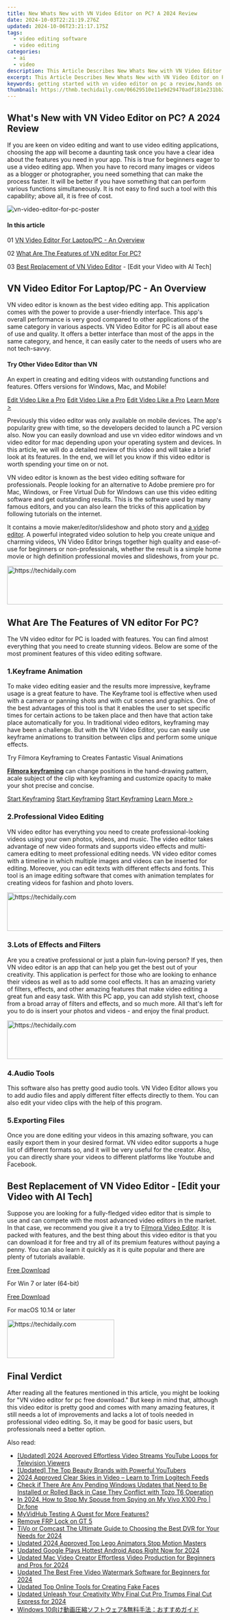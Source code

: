 ```yaml
---
title: New Whats New with VN Video Editor on PC? A 2024 Review
date: 2024-10-03T22:21:19.276Z
updated: 2024-10-06T23:21:17.175Z
tags: 
  - video editing software
  - video editing
categories: 
  - ai
  - video
description: This Article Describes New Whats New with VN Video Editor on PC? A 2024 Review
excerpt: This Article Describes New Whats New with VN Video Editor on PC? A 2024 Review
keywords: getting started with vn video editor on pc a review,hands on with avs video editor a 2023 review,whats new with vn video editor on pc a 2024 review,hands on with avs video editor a detailed review,unleashing creativity with vn video editor on pc a review,pc video editing with vn a short review,avs video editor review update whats new
thumbnail: https://thmb.techidaily.com/06629510e11e9d29470adf181e231bb23d34ab4b20d9291b76fb465837bc25f3.jpg
---
```


## What's New with VN Video Editor on PC? A 2024 Review

If you are keen on video editing and want to use video editing applications, choosing the app will become a daunting task once you have a clear idea about the features you need in your app. This is true for beginners eager to use a video editing app. When you have to record many images or videos as a blogger or photographer, you need something that can make the process faster. It will be better if you have something that can perform various functions simultaneously. It is not easy to find such a tool with this capability; above all, it is free of cost.

![vn-video-editor-for-pc-poster](https://images.wondershare.com/filmora/article-images/vn-video-editor-for-pc-poster.png)

#### In this article

01 [VN Video Editor For Laptop/PC - An Overview](#part1)

02 [What Are The Features of VN editor For PC?](#part2)

03 [Best Replacement of VN Video Editor](#part3) \- \[Edit your Video with AI Tech\]

## **VN Video Editor For Laptop/PC - An Overview**

VN video editor is known as the best video editing app. This application comes with the power to provide a user-friendly interface. This app's overall performance is very good compared to other applications of the same category in various aspects. VN Video Editor for PC is all about ease of use and quality. It offers a better interface than most of the apps in the same category, and hence, it can easily cater to the needs of users who are not tech-savvy.

#### Try Other Video Editor than VN

An expert in creating and editing videos with outstanding functions and features. Offers versions for Windows, Mac, and Mobile!

[Edit Video Like a Pro](https://tools.techidaily.com/wondershare/filmora/download/) [Edit Video Like a Pro](https://tools.techidaily.com/wondershare/filmora/download/) [Edit Video Like a Pro](https://tools.techidaily.com/wondershare/filmora/download/) [Learn More >](https://tools.techidaily.com/wondershare/filmora/download/)

Previously this video editor was only available on mobile devices. The app's popularity grew with time, so the developers decided to launch a PC version also. Now you can easily download and use vn video editor windows and vn video editor for mac depending upon your operating system and devices. In this article, we will do a detailed review of this video and will take a brief look at its features. In the end, we will let you know if this video editor is worth spending your time on or not.

VN video editor is known as the best video editing software for professionals. People looking for an alternative to Adobe premiere pro for Mac, Windows, or Free Virtual Dub for Windows can use this video editing software and get outstanding results. This is the software used by many famous editors, and you can also learn the tricks of this application by following tutorials on the internet.

It contains a movie maker/editor/slideshow and photo story and [a video editor](https://tools.techidaily.com/wondershare/filmora/download/). A powerful integrated video solution to help you create unique and charming videos, VN Video Editor brings together high quality and ease-of-use for beginners or non-professionals, whether the result is a simple home movie or high definition professional movies and slideshows, from your pc.

<!-- affiliate ads begin -->
<a href="https://appsumo.8odi.net/c/5597632/2043638/7443" target="_top" id="2043638">
  <img src="//a.impactradius-go.com/display-ad/7443-2043638" border="0" alt="https://techidaily.com" width="728" height="90"/>
</a>
<img height="0" width="0" src="https://appsumo.8odi.net/i/5597632/2043638/7443" style="position:absolute;visibility:hidden;" border="0" />
<!-- affiliate ads end -->

## **What Are The Features of VN editor For PC?**

The VN video editor for PC is loaded with features. You can find almost everything that you need to create stunning videos. Below are some of the most prominent features of this video editing software.

### 1.Keyframe Animation

To make video editing easier and the results more impressive, keyframe usage is a great feature to have. The Keyframe tool is effective when used with a camera or panning shots and with cut scenes and graphics. One of the best advantages of this tool is that it enables the user to set specific times for certain actions to be taken place and then have that action take place automatically for you. In traditional video editors, keyframing may have been a challenge. But with the VN Video Editor, you can easily use keyframe animations to transition between clips and perform some unique effects.

Try Filmora Keyframing to Creates Fantastic Visual Animations

[**Filmora keyframing**](https://tools.techidaily.com/wondershare/filmora/download/) can change positions in the hand-drawing pattern, acale subject of the clip with keyframing and customize opacity to make your shot precise and concise.

[Start Keyframing](https://tools.techidaily.com/wondershare/filmora/download/) [Start Keyframing](https://tools.techidaily.com/wondershare/filmora/download/) [Start Keyframing](https://tools.techidaily.com/wondershare/filmora/download/) [Learn More >](https://tools.techidaily.com/wondershare/filmora/download/)

### 2.Professional Video Editing

VN video editor has everything you need to create professional-looking videos using your own photos, videos, and music. The video editor takes advantage of new video formats and supports video effects and multi-camera editing to meet professional editing needs. VN video editor comes with a timeline in which multiple images and videos can be inserted for editing. Moreover, you can edit texts with different effects and fonts. This tool is an image editing software that comes with animation templates for creating videos for fashion and photo lovers.

<!-- affiliate ads begin -->
<a href="https://imp.i357552.net/c/5597632/947750/11832" target="_top" id="947750">
  <img src="//a.impactradius-go.com/display-ad/11832-947750" border="0" alt="https://techidaily.com" width="728" height="90"/>
</a>
<img height="0" width="0" src="https://imp.i357552.net/i/5597632/947750/11832" style="position:absolute;visibility:hidden;" border="0" />
<!-- affiliate ads end -->

### 3.Lots of Effects and Filters

Are you a creative professional or just a plain fun-loving person? If yes, then VN video editor is an app that can help you get the best out of your creativity. This application is perfect for those who are looking to enhance their videos as well as to add some cool effects. It has an amazing variety of filters, effects, and other amazing features that make video editing a great fun and easy task. With this PC app, you can add stylish text, choose from a broad array of filters and effects, and so much more. All that's left for you to do is insert your photos and videos - and enjoy the final product.

<!-- affiliate ads begin -->
<a href="https://appsumo.8odi.net/c/5597632/2151868/7443" target="_top" id="2151868">
  <img src="//a.impactradius-go.com/display-ad/7443-2151868" border="0" alt="https://techidaily.com" width="600" height="90"/>
</a>
<img height="0" width="0" src="https://appsumo.8odi.net/i/5597632/2151868/7443" style="position:absolute;visibility:hidden;" border="0" />
<!-- affiliate ads end -->

### 4.Audio Tools

This software also has pretty good audio tools. VN Video Editor allows you to add audio files and apply different filter effects directly to them. You can also edit your video clips with the help of this program.

### 5.Exporting Files

Once you are done editing your videos in this amazing software, you can easily export them in your desired format. VN video editor supports a huge list of different formats so, and it will be very useful for the creator. Also, you can directly share your videos to different platforms like Youtube and Facebook.

## **Best Replacement of VN Video Editor - \[Edit your Video with AI Tech\]**

Suppose you are looking for a fully-fledged video editor that is simple to use and can compete with the most advanced video editors in the market. In that case, we recommend you give it a try to [Filmora Video Editor](https://tools.techidaily.com/wondershare/filmora/download/). It is packed with features, and the best thing about this video editor is that you can download it for free and try all of its premium features without paying a penny. You can also learn it quickly as it is quite popular and there are plenty of tutorials available.

[Free Download](https://tools.techidaily.com/wondershare/filmora/download/)

For Win 7 or later (64-bit)

[Free Download](https://tools.techidaily.com/wondershare/filmora/download/)

For macOS 10.14 or later

<!-- affiliate ads begin -->
<a href="https://aligracehair.sjv.io/c/5597632/2135398/19272" target="_top" id="2135398">
  <img src="//a.impactradius-go.com/display-ad/19272-2135398" border="0" alt="https://techidaily.com" width="250" height="90"/>
</a>
<img height="0" width="0" src="https://aligracehair.sjv.io/i/5597632/2135398/19272" style="position:absolute;visibility:hidden;" border="0" />
<!-- affiliate ads end -->

## **Final Verdict**

After reading all the features mentioned in this article, you might be looking for "VN video editor for pc free download." But keep in mind that, although this video editor is pretty good and comes with many amazing features, it still needs a lot of improvements and lacks a lot of tools needed in professional video editing. So, it may be good for basic users, but professionals need a better option.

<ins class="adsbygoogle"
      style="display:block"
      data-ad-client="ca-pub-7571918770474297"
      data-ad-slot="8358498916"
      data-ad-format="auto"
      data-full-width-responsive="true"></ins>

<span class="atpl-alsoreadstyle">Also read:</span>
<div><ul>
<li><a href="https://facebook-video-share.techidaily.com/updated-2024-approved-effortless-video-streams-youtube-loops-for-television-viewers/"><u>[Updated] 2024 Approved Effortless Video Streams YouTube Loops for Television Viewers</u></a></li>
<li><a href="https://facebook-video-footage.techidaily.com/updated-the-top-beauty-brands-with-powerful-youtubers/"><u>[Updated] The Top Beauty Brands with Powerful YouTubers</u></a></li>
<li><a href="https://visual-screen-recording.techidaily.com/2024-approved-clear-skies-in-video-learn-to-trim-logitech-feeds/"><u>2024 Approved Clear Skies in Video – Learn to Trim Logitech Feeds</u></a></li>
<li><a href="https://sound-issues.techidaily.com/1723016943003-check-if-there-are-any-pending-windows-updates-that-need-to-be-installed-or-rolled-back-in-case-they-conflict-with-tozo-t6-operation/"><u>Check if There Are Any Pending Windows Updates that Need to Be Installed or Rolled Back in Case They Conflict with Tozo T6 Operation</u></a></li>
<li><a href="https://review-topics.techidaily.com/in-2024-how-to-stop-my-spouse-from-spying-on-my-vivo-x100-pro-drfone-by-drfone-virtual-android/"><u>In 2024, How to Stop My Spouse from Spying on My Vivo X100 Pro | Dr.fone</u></a></li>
<li><a href="https://desktop-recording.techidaily.com/myvidhub-testing-a-quest-for-more-features/"><u>MyVidHub Testing A Quest for More Features?</u></a></li>
<li><a href="https://review-topics.techidaily.com/remove-frp-lock-on-gt-5-by-drfone-android-unlock-remove-google-frp/"><u>Remove FRP Lock on GT 5</u></a></li>
<li><a href="https://smart-video-editing.techidaily.com/tivo-or-comcast-the-ultimate-guide-to-choosing-the-best-dvr-for-your-needs-for-2024/"><u>TiVo or Comcast The Ultimate Guide to Choosing the Best DVR for Your Needs for 2024</u></a></li>
<li><a href="https://smart-video-editing.techidaily.com/updated-2024-approved-top-lego-animators-stop-motion-masters/"><u>Updated 2024 Approved Top Lego Animators Stop Motion Masters</u></a></li>
<li><a href="https://smart-video-editing.techidaily.com/updated-google-plays-hottest-android-apps-right-now-for-2024/"><u>Updated Google Plays Hottest Android Apps Right Now for 2024</u></a></li>
<li><a href="https://smart-video-editing.techidaily.com/updated-mac-video-creator-effortless-video-production-for-beginners-and-pros-for-2024/"><u>Updated Mac Video Creator Effortless Video Production for Beginners and Pros for 2024</u></a></li>
<li><a href="https://smart-video-editing.techidaily.com/updated-the-best-free-video-watermark-software-for-beginners-for-2024/"><u>Updated The Best Free Video Watermark Software for Beginners for 2024</u></a></li>
<li><a href="https://smart-video-editing.techidaily.com/updated-top-online-tools-for-creating-fake-faces/"><u>Updated Top Online Tools for Creating Fake Faces</u></a></li>
<li><a href="https://smart-video-editing.techidaily.com/updated-unleash-your-creativity-why-final-cut-pro-trumps-final-cut-express-for-2024/"><u>Updated Unleash Your Creativity Why Final Cut Pro Trumps Final Cut Express for 2024</u></a></li>
<li><a href="https://some-knowledge.techidaily.com/windows-10and/"><u>Windows 10向け動画圧縮ソフトウェア&無料手法：おすすめガイド</u></a></li>
</ul></div>

